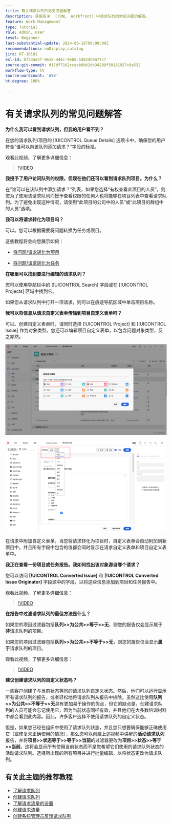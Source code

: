 ```yaml
---
title: 有关请求队列的常见问题解答
description: 获取有关  [!DNL  Workfront] 中请求队列的常见问题的解答。
feature: Work Management
type: Tutorial
role: Admin, User
level: Beginner
last-substantial-update: 2024-09-16T00:00:00Z
recommendations: noDisplay,catalog
jira: KT-10101
exl-id: bfa3ae5f-9618-444c-9eb8-5d82db9a77c7
source-git-commit: d17df7162ccaab6b62db34209f50131927c0a532
workflow-type: ht
source-wordcount: '698'
ht-degree: 100%

---
```


# 有关请求队列的常见问题解答

**为什么我可以看到请求队列，但我的用户看不到？**

在您的请求队列/项目的 [!UICONTROL Queue Details] 选项卡中，确保您的用户符合“谁可以向该队列添加请求？”字段的标准。

观看此视频，了解更多详细信息：

>[!VIDEO](https://video.tv.adobe.com/v/3434156/?quality=12&learn=on&enablevpops)

**我授予了用户访问队列的权限，但现在他们还可以看到请求队列项目。为什么？**

在“谁可以在该队列中添加请求？”列表，如果您选择“有权查看此项目的人员”，则您为了使用该请求队列而授予查看权限的任何人也将能够在项目列表中查看请求队列。为了避免出现这种情况，请使用“此项目的公司中的人员”或“此项目的群组中的人员”选项。

**我可以将请求转化为项目吗？**

可以。您可以根据需要将问题转换为任务或项目。

这些教程将会向您展示如何：

* [将问题/请求转化为项目](/help/manage-work/issues-requests/create-a-project-from-a-request.md)

* [将问题/请求转化为任务](/help/manage-work/issues-requests/convert-issues-to-other-work-items.md)

**在哪里可以找到要进行编辑的请求队列？**

您可以使用导航栏中的 [!UICONTROL Search] 字段或在 [!UICONTROL Projects] 区域中找到它。

如果您从请求队列中打开一项请求，则可以在痕迹导航区域中单击项目名称。

**我可以将信息从请求自定义表单传输到项目自定义表单吗？**

可以。创建自定义表单时，请同时选择 [!UICONTROL Project] 和 [!UICONTROL Issue] 作为对象类型。您还可以编辑项目自定义表单，以包含问题对象类型，反之亦然。

![图像显示了如何在创建自定义表单时选择 2 种对象类型](assets/faq-image-1.png)

![图像显示了如何在编辑自定义表单时选择 2 种对象类型](assets/faq-image-2.png)

在请求中附加自定义表单。当您将请求转化为项目时，自定义表单会自动附加到新项目中，并且所有字段中包含的值都会同时显示在请求自定义表单和项目自定义表单中。

**我正在查看一份项目或任务报告。我如何找出该对象源自哪个请求？**

您可以访问 **[!UICONTROL Converted Issue]** 和 **[!UICONTROL Converted Issue Originator]** 字段源中的字段，以将这些信息添加到项目和任务报告中。

观看此视频，了解更多详细信息：

>[!VIDEO](https://video.tv.adobe.com/v/3434176/?quality=12&learn=on&enablevpops)


**在报告中过滤请求队列的最佳方法是什么？**

如果您的项目过滤器包括&#x200B;**队列>>为公共>>等于>>无**，则您的报告仅会显示属于&#x200B;**非**&#x200B;请求队列的项目。

如果您的项目过滤器包括&#x200B;**队列>>为公共>>不等于>>无**，则您的报告仅会显示&#x200B;**属于**&#x200B;请求队列的项目。

观看此视频，了解更多详细信息：

>[!VIDEO](https://video.tv.adobe.com/v/3434329/?quality=12&learn=on&enablevpops)

**建议创建请求队列的自定义状态吗？**

一些客户创建了与当前状态等同的请求队列自定义状态。然后，他们可以运行显示所有请求队列的报告，或者轻松地将请求队列从报告中排除。虽然这比使用&#x200B;**队列>>为公共>>不等于>>无**&#x200B;具有更加易于操作的优点，但它的缺点是，创建请求队列的人员可能会忘记使用它，因为当前状态同样有效，并且他们在大多数培训材料中都会看到此内容。因此，许多客户选择不使用请求队列的自定义状态。

但是，如果您已经在组织中使用了请求队列状态，并且您只想要确保能够正确使用它（或修复未正确使用的情况），那么您可以创建上述视频中讲解的&#x200B;**活动请求队列**&#x200B;报告，并将&#x200B;**项目>>状态等于>>等于>>当前**&#x200B;的过滤器更改为&#x200B;**项目>>状态>>等于>>当前**。这将会显示所有使用当前状态而不是您希望它们使用的请求队列状态的活动请求队列。选择所出现的所有项目并进行批量编辑，以将状态更改为请求队列。

## 有关此主题的推荐教程

* [了解请求队列](/help/manage-work/request-queues/understand-request-queues.md)
* [创建请求队列](/help/manage-work/request-queues/create-a-request-queue.md)
* [了解请求流量的设置](/help/manage-work/request-queues/understand-settings-for-a-flow-request.md)
* [创建请求流量](/help/manage-work/request-queues/create-a-request-flow.md)
* [创建系统管理员反馈请求队列](/help/manage-work/request-queues/create-a-system-admin-feedback-request-queue.md)
